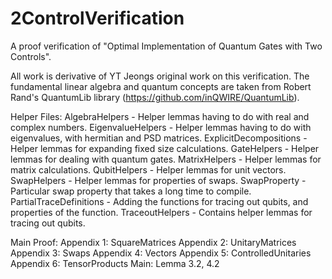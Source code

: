 # 2ControlVerification
A proof verification of "Optimal Implementation of Quantum Gates with Two Controls".

All work is derivative of YT Jeongs original work on this verification.
The fundamental linear algebra and quantum concepts are taken from Robert Rand's QuantumLib library (https://github.com/inQWIRE/QuantumLib).

Helper Files: 
AlgebraHelpers - Helper lemmas having to do with real and complex numbers. 
EigenvalueHelpers - Helper lemmas having to do with eigenvalues, with hermitian and PSD matrices.
ExplicitDecompositions - Helper lemmas for expanding fixed size calculations.
GateHelpers - Helper lemmas for dealing with quantum gates. 
MatrixHelpers - Helper lemmas for matrix calculations. 
QubitHelpers - Helper lemmas for unit vectors.
SwapHelpers - Helper lemmas for properties of swaps.
SwapProperty - Particular swap property that takes a long time to compile.
PartialTraceDefinitions - Adding the functions for tracing out qubits, and properties of the function.
TraceoutHelpers - Contains helper lemmas for tracing out qubits.

Main Proof:
Appendix 1: SquareMatrices
Appendix 2: UnitaryMatrices
Appendix 3: Swaps
Appendix 4: Vectors
Appendix 5: ControlledUnitaries
Appendix 6: TensorProducts
Main: Lemma 3.2, 4.2